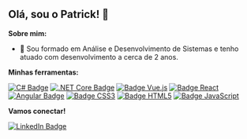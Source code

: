 ## Olá, sou o Patrick! 👋

**Sobre mim:**
- 💬 Sou formado em Análise e Desenvolvimento de Sistemas e tenho atuado com desenvolvimento a cerca de 2 anos.

**Minhas ferramentas:**

[![C# Badge](https://img.shields.io/badge/C%23-239120?style=for-the-badge&logo=c-sharp&logoColor=white)]()
[![.NET Core Badge](https://img.shields.io/badge/.NET_Core-5C2D91?style=for-the-badge&logo=.net&logoColor=white)]()
[![Badge Vue.js](https://img.shields.io/badge/Vue.js-4FC08D?style=for-the-badge&logo=vue.js&logoColor=white)]()
[![Badge React](https://img.shields.io/badge/React-20232A?style=for-the-badge&logo=react&logoColor=61DAFB)]()
[![Angular Badge](https://img.shields.io/badge/Angular-DD0031?style=for-the-badge&logo=angular&logoColor=white)]()
[![Badge CSS3](https://img.shields.io/badge/CSS3-1572B6?style=for-the-badge&logo=css3&logoColor=white)]()
[![Badge HTML5](https://img.shields.io/badge/HTML5-E34F26?style=for-the-badge&logo=html5&logoColor=white)]()
[![Badge JavaScript](https://img.shields.io/badge/JavaScript-F7DF1E?style=for-the-badge&logo=javascript&logoColor=black)]()

**Vamos conectar!**

[![LinkedIn Badge](https://img.shields.io/badge/LinkedIn-0077B5?style=for-the-badge&logo=linkedin&logoColor=white)](https://www.linkedin.com/in/patrick-placido-bez-fontana-410137114)

